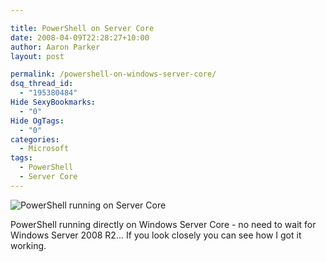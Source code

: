 ```yaml
---

title: PowerShell on Server Core
date: 2008-04-09T22:28:27+10:00
author: Aaron Parker
layout: post

permalink: /powershell-on-windows-server-core/
dsq_thread_id:
  - "195380484"
Hide SexyBookmarks:
  - "0"
Hide OgTags:
  - "0"
categories:
  - Microsoft
tags:
  - PowerShell
  - Server Core
---
```

![PowerShell running on Server Core]({{site.baseurl}}/media/2008/04/servercorepowershell1.png)

PowerShell running directly on Windows Server Core - no need to wait for Windows Server 2008 R2...  If you look closely you can see how I got it working.

